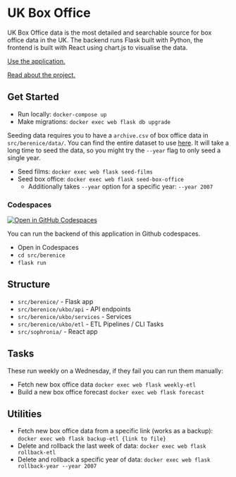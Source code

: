 # UK Box Office

UK Box Office data is the most detailed and searchable source for box office data in the UK.
The backend runs Flask built with Python, the frontend is built with React using chart.js to visualise the data.

[Use the application.](https://boxofficedata.co.uk)

[Read about the project.](https://rae.li/uk-box-office-data-studio-to-flask.html)

## Get Started

- Run locally: `docker-compose up`
- Make migrations: `docker exec web flask db upgrade`

Seeding data requires you to have a `archive.csv` of box office data in `src/berenice/data/`.
You can find the entire dataset to use [here](https://boxofficedata.co.uk/opendata).
It will take a long time to seed the data, so you might try the `--year` flag to only seed a single year.

- Seed films: `docker exec web flask seed-films`
- Seed box office: `docker exec web flask seed-box-office`
  - Additionally takes `--year` option for a specific year: `--year 2007`

### Codespaces

[![Open in GitHub Codespaces](https://github.com/codespaces/badge.svg)](https://github.com/codespaces/new?hide_repo_select=true&ref=main&repo=408136770)

You can run the backend of this application in Github codespaces.

- Open in Codespaces
- `cd src/berenice`
- `flask run`

## Structure

- `src/berenice/` - Flask app
- `src/berenice/ukbo/api` - API endpoints
- `src/berenice/ukbo/services` - Services
- `src/berenice/ukbo/etl` - ETL Pipelines / CLI Tasks
- `src/sophronia/` - React app

## Tasks

These run weekly on a Wednesday, if they fail you can run them manually:

- Fetch new box office data `docker exec web flask weekly-etl`
- Build a new box office forecast `docker exec web flask forecast`

## Utilities

- Fetch new box office data from a specific link (works as a backup): `docker exec web flask backup-etl {link to file}`
- Delete and rollback the last week of data: `docker exec web flask rollback-etl`
- Delete and rollback a specific year of data: `docker exec web flask rollback-year --year 2007`
